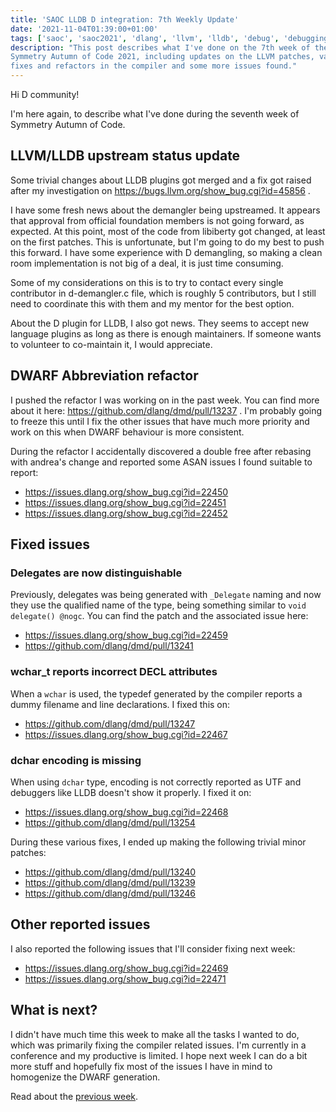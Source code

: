 ```yaml
---
title: 'SAOC LLDB D integration: 7th Weekly Update'
date: '2021-11-04T01:39:00+01:00'
tags: ['saoc', 'saoc2021', 'dlang', 'llvm', 'lldb', 'debug', 'debugging', 'dwarf']
description: "This post describes what I've done on the 7th week of the
Symmetry Autumn of Code 2021, including updates on the LLVM patches, various
fixes and refactors in the compiler and some more issues found."
---
```


Hi D community!

I'm here again, to describe what I've done during the seventh week of Symmetry
Autumn of Code.

## LLVM/LLDB upstream status update

Some trivial changes about LLDB plugins got merged and a fix got raised after
my investigation on https://bugs.llvm.org/show_bug.cgi?id=45856 .

I have some fresh news about the demangler being upstreamed. It appears that
approval from official foundation members is not going forward, as expected. At
this point, most of the code from libiberty got changed, at least on the first
patches. This is unfortunate, but I'm going to do my best to push this forward.
I have some experience with D demangling, so making a clean room implementation
is not big of a deal, it is just time consuming.

Some of my considerations on this is to try to contact every single contributor
in d-demangler.c file, which is roughly 5 contributors, but I still need to
coordinate this with them and my mentor for the best option.

About the D plugin for LLDB, I also got news. They seems to accept new language
plugins as long as there is enough maintainers. If someone wants to volunteer
to co-maintain it, I would appreciate.

## DWARF Abbreviation refactor

I pushed the refactor I was working on in the past week. You can find more
about it here: https://github.com/dlang/dmd/pull/13237 . I'm probably going to
freeze this until I fix the other issues that have much more priority and work
on this when DWARF behaviour is more consistent.

During the refactor I accidentally discovered a double free after rebasing with
andrea's change and reported some ASAN issues I found suitable to report:

- https://issues.dlang.org/show_bug.cgi?id=22450
- https://issues.dlang.org/show_bug.cgi?id=22451
- https://issues.dlang.org/show_bug.cgi?id=22452

## Fixed issues

### Delegates are now distinguishable

Previously, delegates was being generated with `_Delegate` naming and now they
use the qualified name of the type, being something similar to `void delegate()
@nogc`. You can find the patch and the associated issue here:

- https://issues.dlang.org/show_bug.cgi?id=22459
- https://github.com/dlang/dmd/pull/13241

### wchar_t reports incorrect DECL attributes

When a `wchar` is used, the typedef generated by the compiler reports a dummy
filename and line declarations. I fixed this on:
- https://github.com/dlang/dmd/pull/13247
- https://issues.dlang.org/show_bug.cgi?id=22467

### dchar encoding is missing

When using `dchar` type, encoding is not correctly reported as UTF and
debuggers like LLDB doesn't show it properly. I fixed it on:
- https://issues.dlang.org/show_bug.cgi?id=22468
- https://github.com/dlang/dmd/pull/13254

During these various fixes, I ended up making the following trivial minor
patches:

- https://github.com/dlang/dmd/pull/13240
- https://github.com/dlang/dmd/pull/13239
- https://github.com/dlang/dmd/pull/13246

## Other reported issues

I also reported the following issues that I'll consider fixing next week:

- https://issues.dlang.org/show_bug.cgi?id=22469
- https://issues.dlang.org/show_bug.cgi?id=22471

## What is next?

I didn't have much time this week to make all the tasks I wanted to do, which
was primarily fixing the compiler related issues. I'm currently in a conference
and my productive is limited. I hope next week I can do a bit more stuff and
hopefully fix most of the issues I have in mind to homogenize the DWARF
generation.

Read about the [previous week](../d-saoc-2021-06/).
